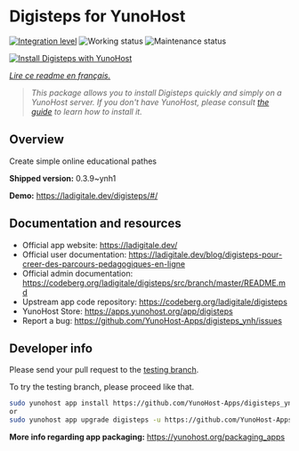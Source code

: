 <!--
N.B.: This README was automatically generated by https://github.com/YunoHost/apps/tree/master/tools/README-generator
It shall NOT be edited by hand.
-->

# Digisteps for YunoHost

[![Integration level](https://dash.yunohost.org/integration/digisteps.svg)](https://dash.yunohost.org/appci/app/digisteps) ![Working status](https://ci-apps.yunohost.org/ci/badges/digisteps.status.svg) ![Maintenance status](https://ci-apps.yunohost.org/ci/badges/digisteps.maintain.svg)

[![Install Digisteps with YunoHost](https://install-app.yunohost.org/install-with-yunohost.svg)](https://install-app.yunohost.org/?app=digisteps)

*[Lire ce readme en français.](./README_fr.md)*

> *This package allows you to install Digisteps quickly and simply on a YunoHost server.
If you don't have YunoHost, please consult [the guide](https://yunohost.org/#/install) to learn how to install it.*

## Overview

Create simple online educational pathes

**Shipped version:** 0.3.9~ynh1

**Demo:** https://ladigitale.dev/digisteps/#/
## Documentation and resources

* Official app website: <https://ladigitale.dev/>
* Official user documentation: <https://ladigitale.dev/blog/digisteps-pour-creer-des-parcours-pedagogiques-en-ligne>
* Official admin documentation: <https://codeberg.org/ladigitale/digisteps/src/branch/master/README.md>
* Upstream app code repository: <https://codeberg.org/ladigitale/digisteps>
* YunoHost Store: <https://apps.yunohost.org/app/digisteps>
* Report a bug: <https://github.com/YunoHost-Apps/digisteps_ynh/issues>

## Developer info

Please send your pull request to the [testing branch](https://github.com/YunoHost-Apps/digisteps_ynh/tree/testing).

To try the testing branch, please proceed like that.

``` bash
sudo yunohost app install https://github.com/YunoHost-Apps/digisteps_ynh/tree/testing --debug
or
sudo yunohost app upgrade digisteps -u https://github.com/YunoHost-Apps/digisteps_ynh/tree/testing --debug
```

**More info regarding app packaging:** <https://yunohost.org/packaging_apps>
